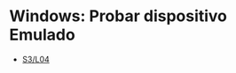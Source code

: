 Windows: Probar dispositivo Emulado
==================================

- [S3/L04](https://www.youtube.com/watch?v=g3yz9JsRlEE&list=PLCKuOXG0bPi0sIn-nDsi7ma9OV6MEMkxj&index=34)
